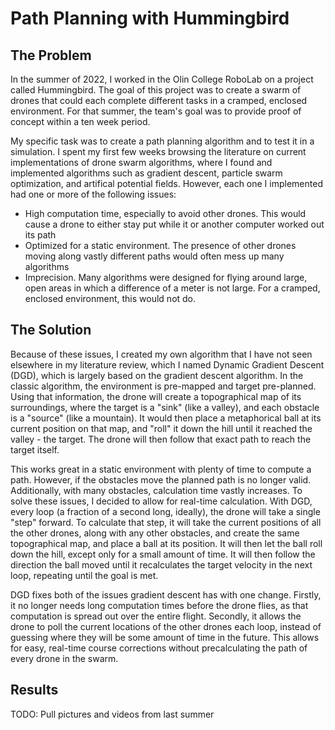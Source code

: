 # Path Planning with Hummingbird

## The Problem

In the summer of 2022, I worked in the Olin College RoboLab on a project called
Hummingbird. The goal of this project was to create a swarm of drones that could
each complete different tasks in a cramped, enclosed environment. For that
summer, the team's goal was to provide proof of concept within a ten week
period.

My specific task was to create a path planning algorithm and to test it in a
simulation. I spent my first few weeks browsing the literature on current
implementations of drone swarm algorithms, where I found and implemented
algorithms such as gradient descent, particle swarm optimization, and artifical
potential fields. However, each one I implemented had one or more of the
following issues:

- High computation time, especially to avoid other drones. This would cause a
  drone to either stay put while it or another computer worked out its path
- Optimized for a static environment. The presence of other drones moving along
  vastly different paths would often mess up many algorithms
- Imprecision. Many algorithms were designed for flying around large, open areas
  in which a difference of a meter is not large. For a cramped, enclosed
  environment, this would not do.

## The Solution

Because of these issues, I created my own algorithm that I have not seen
elsewhere in my literature review, which I named Dynamic Gradient Descent (DGD),
which is largely based on the gradient descent algorithm. In the classic
algorithm, the environment is pre-mapped and target pre-planned. Using that
information, the drone will create a topographical map of its surroundings,
where the target is a "sink" (like a valley), and each obstacle is a "source"
(like a mountain). It would then place a metaphorical ball at its current
position on that map, and "roll" it down the hill until it reached the valley -
the target. The drone will then follow that exact path to reach the target
itself.

This works great in a static environment with plenty of time to compute a path.
However, if the obstacles move the planned path is no longer valid.
Additionally, with many obstacles, calculation time vastly increases. To solve
these issues, I decided to allow for real-time calculation. With DGD, every loop
(a fraction of a second long, ideally), the drone will take a single "step"
forward. To calculate that step, it will take the current positions of all the
other drones, along with any other obstacles, and create the same topographical
map, and place a ball at its position. It will then let the ball roll down the
hill, except only for a small amount of time. It will then follow the direction
the ball moved until it recalculates the target velocity in the next loop,
repeating until the goal is met.

DGD fixes both of the issues gradient descent has with one change. Firstly, it
no longer needs long computation times before the drone flies, as that
computation is spread out over the entire flight. Secondly, it allows the drone
to poll the current locations of the other drones each loop, instead of guessing
where they will be some amount of time in the future. This allows for easy,
real-time course corrections without precalculating the path of every drone in
the swarm.

## Results

TODO: Pull pictures and videos from last summer
